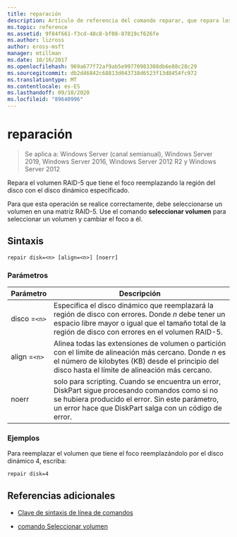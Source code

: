 ```yaml
---
title: reparación
description: Artículo de referencia del comando reparar, que repara los volúmenes RAID-5 mediante la sustitución de la región de disco con error por un disco dinámico especificado.
ms.topic: reference
ms.assetid: 9f84f661-f3cd-48c8-bf08-87819cf626fe
ms.author: lizross
author: eross-msft
manager: mtillman
ms.date: 10/16/2017
ms.openlocfilehash: 969a677f72af9ab5e99770983308db6e88c28c29
ms.sourcegitcommit: db2d46842c68813d043738d6523f13d8454fc972
ms.translationtype: MT
ms.contentlocale: es-ES
ms.lasthandoff: 09/10/2020
ms.locfileid: "89640996"
---
```

# <a name="repair"></a>reparación

> Se aplica a: Windows Server (canal semianual), Windows Server 2019, Windows Server 2016, Windows Server 2012 R2 y Windows Server 2012

Repara el volumen RAID-5 que tiene el foco reemplazando la región del disco con el disco dinámico especificado.

Para que esta operación se realice correctamente, debe seleccionarse un volumen en una matriz RAID-5. Use el comando **seleccionar volumen** para seleccionar un volumen y cambiar el foco a él.

## <a name="syntax"></a>Sintaxis

```
repair disk=<n> [align=<n>] [noerr]
```

### <a name="parameters"></a>Parámetros

| Parámetro | Descripción |
|--|--|
| disco =`<n>` | Especifica el disco dinámico que reemplazará la región de disco con errores. Donde *n* debe tener un espacio libre mayor o igual que el tamaño total de la región de disco con errores en el volumen RAID-5. |
| align =`<n>` | Alinea todas las extensiones de volumen o partición con el límite de alineación más cercano. Donde *n* es el número de kilobytes (KB) desde el principio del disco hasta el límite de alineación más cercano. |
| noerr | solo para scripting. Cuando se encuentra un error, DiskPart sigue procesando comandos como si no se hubiera producido el error. Sin este parámetro, un error hace que DiskPart salga con un código de error. |

### <a name="examples"></a>Ejemplos

Para reemplazar el volumen que tiene el foco reemplazándolo por el disco dinámico 4, escriba:

```
repair disk=4
```

## <a name="additional-references"></a>Referencias adicionales

- [Clave de sintaxis de línea de comandos](command-line-syntax-key.md)

- [comando Seleccionar volumen](select-volume.md)